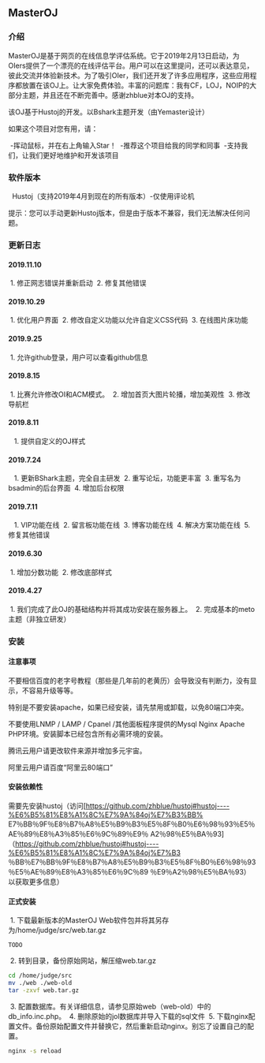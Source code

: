 ## MasterOJ

### 介绍

MasterOJ是基于网页的在线信息学评估系统。它于2019年2月13日启动，为OIers提供了一个漂亮的在线评估平台。用户可以在这里提问，还可以表达意见，彼此交流并体验新技术。为了吸引OIer，我们还开发了许多应用程序，这些应用程序都放置在该OJ上。让大家免费体验。丰富的问题​​库：我有CF，LOJ，NOIP的大部分主题，并且还在不断完善中。感谢zhblue对本OJ的支持。

该OJ基于Hustoj的开发。以Bshark主题开发（由Yemaster设计）

如果这个项目对您有用，请：

 -挥动鼠标，并在右上角输入Star！
 -推荐这个项目给我的同学和同事
 -支持我们，让我们更好地维护和开发该项目
 
### 软件版本
 
Hustoj（支持2019年4月到现在的所有版本）-仅使用评论机

提示：您可以手动更新Hustoj版本，但是由于版本不兼容，我们无法解决任何问题。

### 更新日志

#### 2019.11.10

 1. 修正网志错误并重新启动
 2. 修复其他错误
 
#### 2019.10.29

 1. 优化用户界面
 2. 修改自定义功能以允许自定义CSS代码
 3. 在线图片床功能
 
#### 2019.9.25

 1. 允许github登录，用户可以查看github信息

#### 2019.8.15

 1. 比赛允许修改OI和ACM模式。
 2. 增加首页大图片轮播，增加美观性
 3. 修改导航栏

#### 2019.8.11
 
 1. 提供自定义的OJ样式

#### 2019.7.24
 
 1. 更新BShark主题，完全自主研发
 2. 重写论坛，功能更丰富
 3. 重写名为bsadmin的后台界面
 4. 增加后台权限
  
#### 2019.7.11
 
 1. VIP功能在线
 2. 留言板功能在线
 3. 博客功能在线
 4. 解决方案功能在线
 5. 修复其他错误

#### 2019.6.30

 1. 增加分数功能
 2. 修改底部样式

#### 2019.4.27

 1. 我们完成了此OJ的基础结构并将其成功安装在服务器上。
 2. 完成基本的meto主题（非独立研发）
 
### 安装

#### 注意事项

不要相信百度的老字号教程（那些是几年前的老黄历）会导致没有判断力，没有显示，不容易升级等等。

特别是不要安装apache，如果已经安装，请先禁用或卸载，以免80端口冲突。

不要使用LNMP / LAMP / Cpanel /其他面板程序提供的Mysql Nginx Apache PHP环境。安装脚本已经包含所有必需环境的安装。

腾讯云用户请更改软件来源并增加多元宇宙。

阿里云用户请百度“阿里云80端口”

#### 安装依赖性

需要先安装hustoj（访问[https://github.com/zhblue/hustoj#hustoj----%E6%B5%81%E8%A1%8C%E7%9A%84oj%E7%B3%BB% E7％BB％9F％E8％B7％A8％E5％B9％B3％E5％8F％B0％E6％98％93％E5％AE％89％E8％A3％85％E6％9C％89％E9％ A2％98％E5％BA％93]（https://github.com/zhblue/hustoj#hustoj----%E6%B5%81%E8%A1%8C%E7%9A%84oj%E7%B3 ％BB％E7％BB％9F％E8％B7％A8％E5％B9％B3％E5％8F％B0％E6％98％93％E5％AE％89％E8％A3％85％E6％9C％89 ％E9％A2％98％E5％BA％93）以获取更多信息）

#### 正式安装
 
 1. 下载最新版本的MasterOJ Web软件包并将其另存为/home/judge/src/web.tar.gz
```plain
TODO
```
 2. 转到目录，备份原始网站，解压缩web.tar.gz
```bash
cd /home/judge/src
mv ./web ./web-old
tar -zxvf web.tar.gz
```
 3. 配置数据库。有关详细信息，请参见原始web（web-old）中的db_info.inc.php。
 4. 删除原始的jol数据库并导入下载的sql文件
 5. 下载nginx配置文件。备份原始配置文件并替换它，然后重新启动nginx。别忘了设置自己的配置。
```bash
nginx -s reload
```
